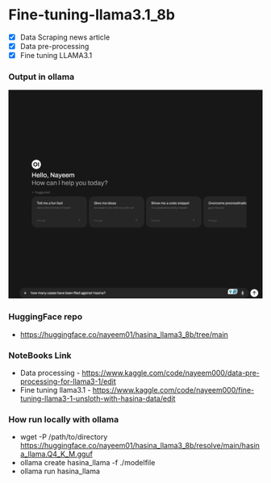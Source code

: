 # Fine-tuning-llama3.1_8b

- [x] Data Scraping news article
- [x] Data pre-processing
- [x] Fine tuning LLAMA3.1

### Output in ollama

![alt text](./assets/hasina_llama3.gif)

### HuggingFace repo

- https://huggingface.co/nayeem01/hasina_llama3_8b/tree/main

### NoteBooks Link

- Data processing - https://www.kaggle.com/code/nayeem000/data-pre-processing-for-llama3-1/edit
- Fine tuning llama3.1 - https://www.kaggle.com/code/nayeem000/fine-tuning-llama3-1-unsloth-with-hasina-data/edit

### How run locally with ollama

- wget -P /path/to/directory https://huggingface.co/nayeem01/hasina_llama3_8b/resolve/main/hasina_llama.Q4_K_M.gguf
- ollama create hasina_llama -f ./modelfile
- ollama run hasina_llama
